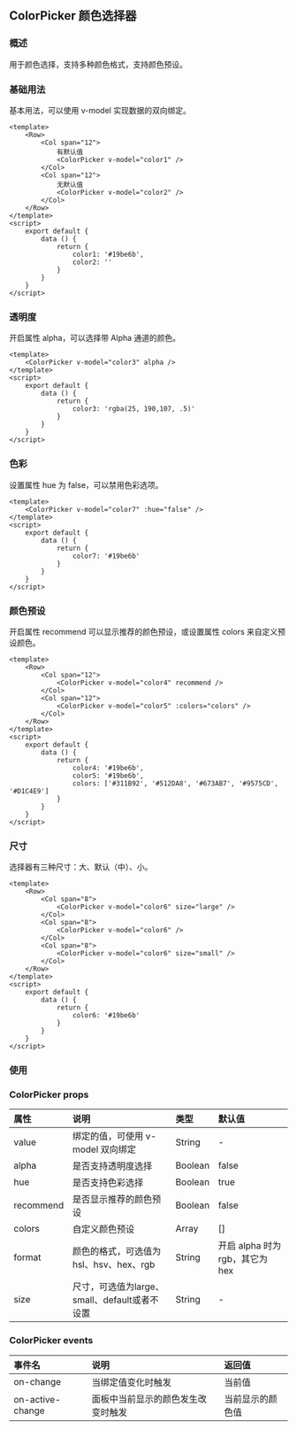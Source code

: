 ## ColorPicker 颜色选择器

### 概述
用于颜色选择，支持多种颜色格式，支持颜色预设。
### 基础用法
基本用法，可以使用 v-model 实现数据的双向绑定。

```
<template>
    <Row>
        <Col span="12">
            有默认值
            <ColorPicker v-model="color1" />
        </Col>
        <Col span="12">
            无默认值
            <ColorPicker v-model="color2" />
        </Col>
    </Row>
</template>
<script>
    export default {
        data () {
            return {
                color1: '#19be6b',
                color2: ''
            }
        }
    }
</script>

```

<!--divider-->

### 透明度
开启属性 alpha，可以选择带 Alpha 通道的颜色。

```
<template>
    <ColorPicker v-model="color3" alpha />
</template>
<script>
    export default {
        data () {
            return {
                color3: 'rgba(25, 190,107, .5)'
            }
        }
    }
</script>

```

<!--divider-->

### 色彩
设置属性 hue 为 false，可以禁用色彩选项。

```
<template>
    <ColorPicker v-model="color7" :hue="false" />
</template>
<script>
    export default {
        data () {
            return {
                color7: '#19be6b'
            }
        }
    }
</script>

```

<!--divider-->

### 颜色预设
开启属性 recommend 可以显示推荐的颜色预设，或设置属性 colors 来自定义预设颜色。

```
<template>
    <Row>
        <Col span="12">
            <ColorPicker v-model="color4" recommend />
        </Col>
        <Col span="12">
            <ColorPicker v-model="color5" :colors="colors" />
        </Col>
    </Row>
</template>
<script>
    export default {
        data () {
            return {
                color4: '#19be6b',
                color5: '#19be6b',
                colors: ['#311B92', '#512DA8', '#673AB7', '#9575CD', '#D1C4E9']
            }
        }
    }
</script>

```

<!--divider-->

### 尺寸
选择器有三种尺寸：大、默认（中）、小。

```
<template>
    <Row>
        <Col span="8">
            <ColorPicker v-model="color6" size="large" />
        </Col>
        <Col span="8">
            <ColorPicker v-model="color6" />
        </Col>
        <Col span="8">
            <ColorPicker v-model="color6" size="small" />
        </Col>
    </Row>
</template>
<script>
    export default {
        data () {
            return {
                color6: '#19be6b'
            }
        }
    }
</script>

```

<!--divider-->

### 使用


### ColorPicker props
<!--table-->
| 属性        | 说明                              | 类型      | 默认值                     |
| :-------- | :------------------------------ | :------ | :---------------------- |
| value     | 绑定的值，可使用 v-model 双向绑定           | String  | -                       |
| alpha     | 是否支持透明度选择                       | Boolean | false                   |
| hue       | 是否支持色彩选择                        | Boolean | true                    |
| recommend | 是否显示推荐的颜色预设                     | Boolean | false                   |
| colors    | 自定义颜色预设                         | Array   | []                      |
| format    | 颜色的格式，可选值为 hsl、hsv、hex、rgb      | String  | 开启 alpha 时为 rgb，其它为 hex |
| size      | 尺寸，可选值为large、small、default或者不设置 | String  | -                       |
<!--table-->
<!--divider-->



### ColorPicker events
<!--table-->
| 事件名              | 说明                | 返回值      |
| :--------------- | :---------------- | :------- |
| on-change        | 当绑定值变化时触发         | 当前值      |
| on-active-change | 面板中当前显示的颜色发生改变时触发 | 当前显示的颜色值 |
<!--table-->
<!--divider-->
